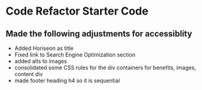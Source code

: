 # Code Refactor Starter Code

## Made the following adjustments for accessiblity
* Added Horiseon as title
* Fixed link to Search Engine Optimization section
* added alts to images
* consolidated some CSS rules for the div containers for benefits, images, content div
* made footer heading h4 so it is sequential 